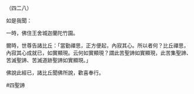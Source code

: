 （四二八）

如是我聞：

一時，佛住王舍城迦蘭陀竹園。

爾時，世尊告諸比丘：「當勤禪思，正方便起，內寂其心。所以者何？比丘禪思，內寂其心成就已，如實顯現。云何如實顯現？謂此苦聖諦如實顯現，此苦集聖諦、苦滅聖諦、苦滅道跡聖諦如實顯現。」

佛說此經已，諸比丘聞佛所說，歡喜奉行。



#四聖諦
